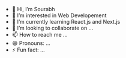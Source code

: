 - 👋 Hi, I’m Sourabh
- 👀 I’m interested in Web Developement
- 🌱 I’m currently learning React.js and Next.js
- 💞️ I’m looking to collaborate on ...
- 📫 How to reach me ...
- 😄 Pronouns: ...
- ⚡ Fun fact: ...

<!---
Sou6161/Sou6161 is a ✨ special ✨ repository because its `README.md` (this file) appears on your GitHub profile.
You can click the Preview link to take a look at your changes.
--->
